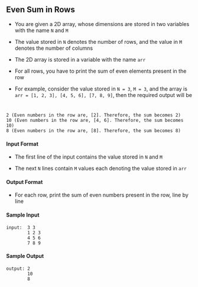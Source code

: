 ## **Even Sum in Rows**

- You are given a 2D array, whose dimensions are stored in two variables with the name `N` and `M`

- The value stored in `N` denotes the number of rows, and the value in `M` denotes the number of columns

- The 2D array is stored in a variable with the name `arr`

- For all rows, you have to print the sum of even elements present in the row

- For example, consider the value stored in `N = 3`, `M = 3`, and the array is `arr = [1, 2, 3], [4, 5, 6], [7, 8, 9]`, then the required output will be
#
    2 (Even numbers in the row are, [2]. Therefore, the sum becomes 2)
    10 (Even numbers in the row are, [4, 6]. Therefore, the sum becomes 10)
    8 (Even numbers in the row are, [8]. Therefore, the sum becomes 8)

#### **Input Format**

- The first line of the input contains the value stored in `N` and `M`

- The next `N` lines contain `M` values each denoting the value stored in `arr`

#### **Output Format**

- For each row, print the sum of even numbers present in the row, line by line

#### **Sample Input**
    input:  3 3
            1 2 3
            4 5 6
            7 8 9

#### **Sample Output**
    output: 2
            10
            8